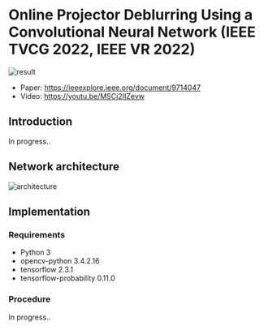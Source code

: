 # Online Projector Deblurring Using a Convolutional Neural Network (IEEE TVCG 2022, IEEE VR 2022)
![result](https://user-images.githubusercontent.com/40446914/154205594-2c8e4233-b0ce-4f95-b58b-b56dd2ff90c2.png)
- Paper: https://ieeexplore.ieee.org/document/9714047
- Video: https://youtu.be/MSCj2IIZevw
## Introduction
In progress..
## Network architecture
![architecture](https://user-images.githubusercontent.com/40446914/154384020-90a5e4a9-1dda-4107-8b0b-6757c2cb6dc4.png)
## Implementation
### Requirements
- Python 3
- opencv-python 3.4.2.16
- tensorflow 2.3.1
- tensorflow-probability 0.11.0
### Procedure
In progress..
